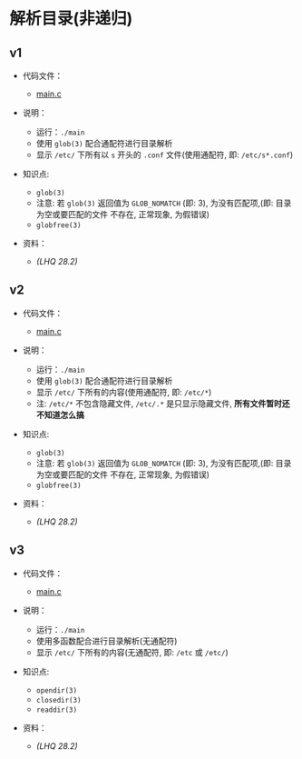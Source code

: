 # 解析目录(非递归)

## v1

- 代码文件：
  - [main.c](./v1/main.c)

- 说明：
  - 运行：`./main`
  - 使用 `glob(3)` 配合通配符进行目录解析
  - 显示 `/etc/` 下所有以 `s` 开头的 `.conf` 文件(使用通配符, 即: `/etc/s*.conf`)

- 知识点:
  - `glob(3)`
  - 注意: 若 `glob(3)` 返回值为 `GLOB_NOMATCH` (即: 3), 为没有匹配项,(即: 目录为空或要匹配的文件
    不存在, 正常现象, 为假错误)
  - `globfree(3)`

- 资料：
  - _(LHQ 28.2)_

## v2

- 代码文件：
  - [main.c](./v2/main.c)

- 说明：
  - 运行：`./main`
  - 使用 `glob(3)` 配合通配符进行目录解析
  - 显示 `/etc/` 下所有的内容(使用通配符, 即: `/etc/*`)
  - 注: `/etc/*` 不包含隐藏文件, `/etc/.*` 是只显示隐藏文件, **所有文件暂时还不知道怎么搞**

- 知识点:
  - `glob(3)`
  - 注意: 若 `glob(3)` 返回值为 `GLOB_NOMATCH` (即: 3), 为没有匹配项,(即: 目录为空或要匹配的文件
    不存在, 正常现象, 为假错误)
  - `globfree(3)`

- 资料：
  - _(LHQ 28.2)_

## v3

- 代码文件：
  - [main.c](./v3/main.c)

- 说明：
  - 运行：`./main`
  - 使用多函数配合进行目录解析(无通配符)
  - 显示 `/etc/` 下所有的内容(无通配符, 即: `/etc` 或 `/etc/`)

- 知识点:
  - `opendir(3)`
  - `closedir(3)`
  - `readdir(3)`

- 资料：
  - _(LHQ 28.2)_
